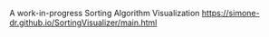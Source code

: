 A work-in-progress Sorting Algorithm Visualization
https://simone-dr.github.io/SortingVisualizer/main.html

